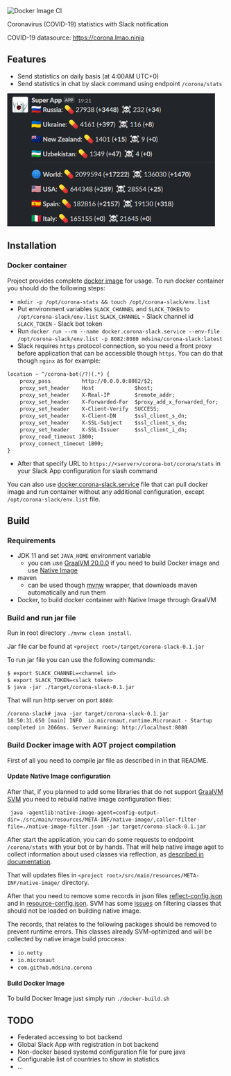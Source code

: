 ![Docker Image CI](https://github.com/mdsinaOrg/corona-slack/workflows/Docker%20Image%20CI/badge.svg)

Coronavirus (COVID-19) statistics with Slack notification

COVID-19 datasource: https://corona.lmao.ninja 

## Features

- Send statistics on daily basis (at 4:00AM UTC+0)
- Send statistics in chat by slack command using endpoint `/corona/stats`

![Coronavirus Statistics Example](./media/corona-stats.png)


## Installation

### Docker container
Project provides complete [docker image](https://hub.docker.com/repository/docker/mdsina/corona-slack/) for usage.
To run docker container you should do the following steps:
- `mkdir -p /opt/corona-stats && touch /opt/corona-slack/env.list`
- Put environment variables `SLACK_CHANNEL` and `SLACK_TOKEN` to `/opt/corona-slack/env.list` 
`SLACK_CHANNEL` - Slack channel id \
`SLACK_TOKEN` - Slack bot token
- Run `docker run --rm --name docker.corona-slack.service --env-file /opt/corona-slack/env.list -p 8082:8080 mdsina/corona-slack:latest`
- Slack requires `https` protocol connection, so you need a front proxy before application that can be accessible though `https`. You can do that though `nginx` as for example:
```
location ~ ^/corona-bot(/?)(.*) {
    proxy_pass          http://0.0.0.0:8082/$2;
    proxy_set_header    Host             $host;
    proxy_set_header    X-Real-IP        $remote_addr;
    proxy_set_header    X-Forwarded-For  $proxy_add_x_forwarded_for;
    proxy_set_header    X-Client-Verify  SUCCESS;
    proxy_set_header    X-Client-DN      $ssl_client_s_dn;
    proxy_set_header    X-SSL-Subject    $ssl_client_s_dn;
    proxy_set_header    X-SSL-Issuer     $ssl_client_i_dn;
    proxy_read_timeout 1800;
    proxy_connect_timeout 1800;
}
```
- After that specify URL to `https://<server>/corona-bot/corona/stats` in your Slack App configuration for slash command

You can also use [docker.corona-slack.service](./systemd/docker.corona-slack.service) file that can pull docker image and run container without any additional configuration, except `/opt/corona-slack/env.list` file.

## Build

### Requirements
- JDK 11 and set `JAVA_HOME` environment variable
    - you can use [GraalVM 20.0.0](https://github.com/graalvm/graalvm-ce-builds/releases/tag/vm-20.0.0) if you need to build Docker image and use [Native Image](https://www.graalvm.org/docs/reference-manual/native-image/)
- maven 
    - can be used though [mvnw](./mvnw) wrapper, that downloads maven automatically and run them
- Docker, to build docker container with Native Image through GraalVM

### Build and run jar file
Run in root directory `./mvnw clean install`.

Jar file car be found at `<project root>/target/corona-slack-0.1.jar`

To run jar file you can use the following commands:
````
$ export SLACK_CHANNEL=<channel id>
$ export SLACK_TOKEN=<slack token>
$ java -jar ./target/corona-slack-0.1.jar
````
That will run http server on port `8080`:
```
/corona-slack# java -jar target/corona-slack-0.1.jar
18:50:31.650 [main] INFO  io.micronaut.runtime.Micronaut - Startup completed in 2066ms. Server Running: http://localhost:8080
```

### Build Docker image with AOT project compilation

 First of all you need to compile jar file as described in in that README. 

#### Update Native Image configuration
 After that, if you planned to add some libraries that do not support [GraalVM SVM](https://github.com/oracle/graal/tree/master/substratevm) you need to rebuild native image configuration files:
```
 java -agentlib:native-image-agent=config-output-dir=./src/main/resources/META-INF/native-image/,caller-filter-file=./native-image-filter.json -jar target/corona-slack-0.1.jar
```
After start the application, you can do some requests to endpoint `/corona/stats` with your bot or by hands. That will help native image aget to collect information about used classes via reflection, as [described in documentation](https://github.com/oracle/graal/blob/master/substratevm/CONFIGURE.md).

That will updates files in `<project root>/src/main/resources/META-INF/native-image/` directory.

After that you need to remove some records in json files [reflect-config.json](./src/main/resources/META-INF/native-image/reflect-config.json) and in [resource-config.json](./src/main/resources/META-INF/native-image/resource-config.json). SVM has some [issues](https://github.com/oracle/graal/issues/1749) on filtering classes that should not be loaded on building native image.

The records, that relates to the following packages should be removed to prevent runtime errors. This classes already SVM-optimized and will be collected by native image build proccess:
- `io.netty`
- `io.micronaut`
- `com.github.mdsina.corona`
  
#### Build Docker Image
To build Docker Image just simply run `./docker-build.sh`

## TODO
- Federated accessing to bot backend
- Global Slack App with registration in bot backend 
- Non-docker based systemd configuration file for pure java
- Configurable list of countries to show in statistics
- ...
